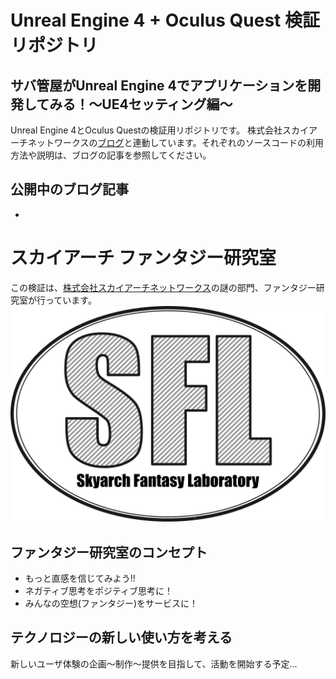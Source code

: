 # Unreal Engine 4 + Oculus Quest 検証リポジトリ
## サバ管屋がUnreal Engine 4でアプリケーションを開発してみる！～UE4セッティング編～
Unreal Engine 4とOculus Questの検証用リポジトリです。
株式会社スカイアーチネットワークスの[ブログ](https://www.skyarch.net/blog/)と連動しています。それぞれのソースコードの利用方法や説明は、ブログの記事を参照してください。

## 公開中のブログ記事
* 

# スカイアーチ ファンタジー研究室
この検証は、[株式会社スカイアーチネットワークス](https://www.skyarch.net/)の謎の部門、ファンタジー研究室が行っています。  
![logo](https://github.com/skyarchfantasylaboratory/OculusQuest01/blob/master/images/SFL.png)

## ファンタジー研究室のコンセプト
* もっと直感を信じてみよう!!
* ネガティブ思考をポジティブ思考に！
* みんなの空想(ファンタジー)をサービスに！

## テクノロジーの新しい使い方を考える
新しいユーザ体験の企画～制作～提供を目指して、活動を開始する予定…
